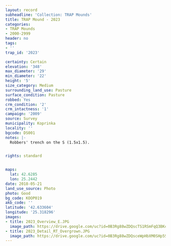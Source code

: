 ```yaml
---
layout: record
subheadline: 'Collection: TRAP Mounds'
title: TRAP Mound - 2023
categories:
- TRAP Mounds
- 2000-2999
header: no
tags:
- ''
trap_id: '2023'

certainty: Certain
elevation: '348'
max_diameter: '29'
min_diameter: '22'
height: '5'
size_category: Medium
surrounding_land_use: Pasture
surface_condition: Pasture
robbed: Yes
crm_condition: '2'
crm_intactness: '1'
campaign: '2009'
source: Survey
municipality: Koprinka
locality: ''
bgcode: DS001
notes: |-
  Robbers' trench on the S (1.5x1.5).


rights: standard


maps:
  lat: 42.6285
  lon: 25.2442
date: 2018-05-21
land_use_source: Photo
photo: Good
bg_code: KOOP019
akb_code: ''
latitude: '42.633604'
longitude: '25.318296'
images:
- title: 2023_Overview_E.JPG
  image_path: https://drive.google.com/uc?id=0B3Rg88wZDQscTS1RSmFqQ3BKc0k
- title: 2023_Detail_RT_Overgrown.JPG
  image_path: https://drive.google.com/uc?id=0B3Rg88wZDQsceWpHbXM0SHp5Sm8
---
```

